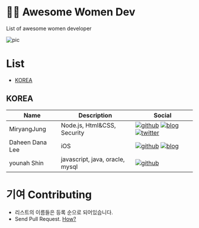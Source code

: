 # :frowning_woman: Awesome Women Dev
List of awesome women developer

![pic](https://i.ibb.co/j67RvR5/Awesome-Womyn-Developer.png)

# List
- [KOREA](#KOREA)

## KOREA
| Name | Description | Social |
| --- | --- | --- |
| MiryangJung | Node.js, Html&CSS, Security | [![github]](https://github.com/MiryangJung) [![blog]](https://miryang.dev) [![twitter]](https://twitter.com/MiryangJung) |
| Daheen Dana Lee | iOS | [![github]](https://github.com/daheenallwhite) [![blog]](https://daheenallwhite.github.io) |
| younah Shin | javascript, java, oracle, mysql | [![github]](https://github.com/younahshin-dev)  |



# 기여 Contributing
- 리스트의 이름들은 등록 순으로 되어있습니다.
- Send Pull Request. [How?](https://github.com/XXIT-Official/Awesome-Womyn-Dev/wiki/How-to-Contribute%3F-:-Awesome-Womyn-Dev%EC%97%90-%EA%B8%B0%EC%97%AC%ED%95%98%EA%B8%B0)


<!-- Please don't remove this: Icons From https://github.com/neilorangepeel/Free-Social-Icons -->
<!-- display the social media buttons in your README -->
[blog]: https://i.ibb.co/K9xQSRq/Blog.png
[dribble]: https://i.ibb.co/FnhtRzw/Dribbble.png
[facebook]: https://i.ibb.co/7WCJYLZ/Facebook.png
[github]: https://i.ibb.co/2FCZzF0/Github.png
[instagram]: https://i.ibb.co/tHQfdw2/Instagram.png
[linkedin]: https://i.ibb.co/MPZcV7k/LinkedIN.png
[mail]: https://i.ibb.co/fxQHSXX/Mail.png
[pinterest]: https://i.ibb.co/xDJGZRt/Pinterest.png
[rss]: https://i.ibb.co/zFKVxQz/RSS.png
[skype]: https://i.ibb.co/0rR10ZD/Skype.png
[twitter]: https://i.ibb.co/WnfxYtW/Twitter.png
[vimeo]: https://i.ibb.co/rckfHJG/Vimeo.png
[youtube]: https://i.ibb.co/r2zPCcM/YouTube.png

<!-- Please don't remove this: Icons From https://github.com/neilorangepeel/Free-Social-Icons -->

